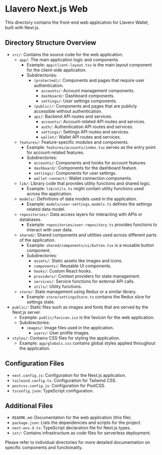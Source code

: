 # Llavero Next.js Web

This directory contains the front-end web application for Llavero Wallet, built with Next.js.

## Directory Structure Overview

- `src/`: Contains the source code for the web application.
  - `app/`: The main application logic and components.
    - Example: `app/client-layout.tsx` is the main layout component for the client-side application.
    - Subdirectories:
      - `(protected)/`: Components and pages that require user authentication.
        - `accounts/`: Account management components.
        - `dashboard/`: Dashboard components.
        - `settings/`: User settings components.
      - `(public)/`: Components and pages that are publicly accessible without authentication.
      - `api/`: Backend API routes and services.
        - `accounts/`: Account-related API routes and services.
        - `auth/`: Authentication API routes and services.
        - `settings/`: Settings API routes and services.
        - `wallet/`: Wallet API routes and services.
  - `features/`: Feature-specific modules and components.
    - Example: `features/accounts/index.tsx` serves as the entry point for account-related features.
    - Subdirectories:
      - `accounts/`: Components and hooks for account features.
      - `dashboard/`: Components for the dashboard feature.
      - `settings/`: Components for user settings.
      - `wallet-connect/`: Wallet connection components.
  - `lib/`: Library code that provides utility functions and shared logic.
    - Example: `lib/utils.ts` might contain utility functions used across the application.
  - `models/`: Definitions of data models used in the application.
    - Example: `models/user-settings.models.ts` defines the settings related data model.
  - `repositories/`: Data access layers for interacting with APIs or databases.
    - Example: `repositories/user-repository.ts` provides functions to interact with user data.
  - `shared/`: Shared components and utilities used across different parts of the application.
    - Example: `shared/components/ui/button.tsx` is a reusable button component.
    - Subdirectories:
      - `assets/`: Static assets like images and icons.
      - `components/`: Reusable UI components.
      - `hooks/`: Custom React hooks.
      - `providers/`: Context providers for state management.
      - `services/`: Service functions for external API calls.
      - `utils/`: Utility functions.
  - `store/`: State management using Redux or a similar library.
    - Example: `store/settingsStore.ts` contains the Redux slice for settings state.
- `public/`: Static files such as images and fonts that are served by the Next.js server.
  - Example: `public/favicon.ico` is the favicon for the web application.
  - Subdirectories:
    - `images/`: Image files used in the application.
      - `users/`: User profile images.
- `styles/`: Contains CSS files for styling the application.
  - Example: `app/globals.css` contains global styles applied throughout the application.

## Configuration Files

- `next.config.js`: Configuration for the Next.js application.
- `tailwind.config.ts`: Configuration for Tailwind CSS.
- `postcss.config.js`: Configuration for PostCSS.
- `tsconfig.json`: TypeScript configuration.

## Additional Files

- `README.md`: Documentation for the web application (this file).
- `package.json`: Lists the dependencies and scripts for the project.
- `next-env.d.ts`: TypeScript declaration file for Next.js types.
- `sst/`: Contains infrastructure as code files for serverless deployment.

Please refer to individual directories for more detailed documentation on specific components and functionality.
